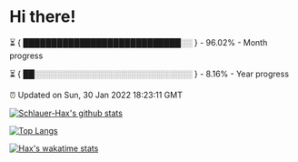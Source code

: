 # Hi there!

⏳ { ████████████████████████████░░ } - 96.02% - Month progress

⏳ { ██░░░░░░░░░░░░░░░░░░░░░░░░░░░░ } - 8.16% - Year progress

⏰ Updated on Sun, 30 Jan 2022 18:23:11 GMT


[![Schlauer-Hax's github stats](https://github-readme-stats.vercel.app/api?username=Schlauer-Hax&show_icons=true&theme=dark&count_private=true)](https://github.com/Schlauer-Hax)


[![Top Langs](https://github-readme-stats.vercel.app/api/top-langs/?username=Schlauer-Hax&layout=compact&theme=dark)](https://github.com/Schlauer-Hax?tab=repositories)


[![Hax's wakatime stats](https://github-readme-stats.vercel.app/api/wakatime?username=Hax&theme=dark)](https://wakatime.com/@Hax)

